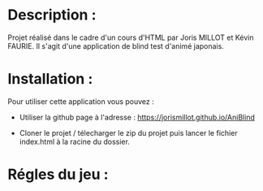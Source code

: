 # Description : 

Projet réalisé dans le cadre d'un cours d'HTML par Joris MILLOT et Kévin FAURIE.
Il s'agit d'une application de blind test d'animé japonais.

# Installation :

Pour utiliser cette application vous pouvez : 

- Utiliser la github page à l'adresse : https://jorismillot.github.io/AniBlind

- Cloner le projet / télecharger le zip du projet puis lancer le fichier index.html à la racine du dossier.

# Régles du jeu :
